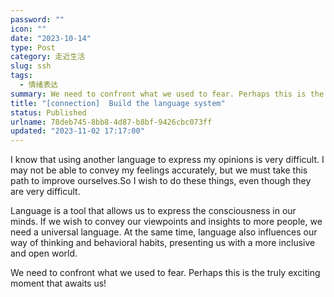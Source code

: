 ```yaml
---
password: ""
icon: ""
date: "2023-10-14"
type: Post
category: 走近生活
slug: ssh
tags:
  - 情绪表达
summary: We need to confront what we used to fear. Perhaps this is the truly exciting moment that awaits us!
title: "[connection]  Build the language system"
status: Published
urlname: 78deb745-8bb8-4d87-b8bf-9426cbc073ff
updated: "2023-11-02 17:17:00"
---
```


I know that using another language to express my opinions is very difficult. I may not be able to convey my feelings accurately, but we must take this path to improve ourselves.So I wish to do these things, even though they are very difficult.

Language is a tool that allows us to express the consciousness in our minds. If we wish to convey our viewpoints and insights to more people, we need a universal language. At the same time, language also influences our way of thinking and behavioral habits, presenting us with a more inclusive and open world.

We need to confront what we used to fear. Perhaps this is the truly exciting moment that awaits us!
